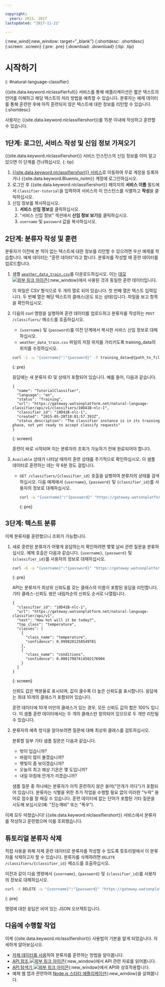 ```yaml
---

copyright:
  years: 2015, 2017
lastupdated: "2017-11-21"

---
```


{:new_wind{:new_window: target="_blank"}
{:shortdesc: .shortdesc}
{:screen: .screen}
{:pre: .pre}
{:download: .download}
{:tip: .tip}

# 시작하기
{: #natural-language-classifier}

{{site.data.keyword.nlclassifierfull}} 서비스를 통해 애플리케이션은 짧은 텍스트의 언어를 이해하고 해당 텍스트의 처리 방법을 예측할 수 있습니다. 분류자는 예제 데이터를 통해 훈련한 후에 아직 훈련되지 않은 텍스트에 대한 정보를 리턴할 수 있습니다.
{:shortdesc}

사용자는 {{site.data.keyword.nlclassifiershort}}를 15분 이내에 작성하고 훈련할 수 있습니다. 

## 1단계: 로그인, 서비스 작성 및 신임 정보 가져오기

{{site.data.keyword.nlclassifiershort}} 서비스 인스턴스의 신임 정보를 이미 알고 있으면 이 단계를 건너뛰십시오.
{: tip}

1.  [{{site.data.keyword.nlclassifiershort}} 서비스](https://console.{DomainName}/catalog/services/natural-language-classifier/)로 이동하여 무료 계정을 등록하거나 {{site.data.keyword.Bluemix_notm}} 계정에 로그인하십시오. 
1.  로그인 후 {{site.data.keyword.nlclassifiershort}} 페이지의 **서비스 이름** 필드에서 `Classifier-tutorial`을 입력하여 서비스의 이 인스턴스를 식별하고 **작성**을 클릭하십시오. 
1.  신임 정보를 복사하십시오. 
    1.  **서비스 신임 정보**를 클릭하십시오.
    2.  "서비스 신임 정보" 섹션에서 **신임 정보 보기**를 클릭하십시오. 
    3.  `username` 및 `password` 값을 복사하십시오. 

## 2단계: 분류자 작성 및 훈련
분류자가 이전에 본 적이 없는 텍스트에 대한 정보를 리턴할 수 있으려면 우선 예제를 학습합니다. 예제 데이터는 "훈련 데이터"라고 합니다. 분류자를 작성할 때 훈련 데이터를 업로드합니다.

1.  샘플 <code><a target="_blank" href="https://watson-developer-cloud.github.io/doc-tutorial-downloads/natural-language-classifier/weather_data_train.csv" download="weather_data_train.csv">weather_data_train.csv</a></code>를 다운로드하십시오. 이는 [데모 ![외부 링크 아이콘](../../icons/launch-glyph.svg "외부 링크 아이콘")](https://natural-language-classifier-demo.ng.bluemix.net/){:new_window}에서 사용된 것과 동일한 훈련 데이터입니다. 

	이 파일은 CSV 형식으로 두 개의 열로 되어 있습니다. 첫 번째 열은 텍스트 입력입니다. 두 번째 열은 해당 텍스트의 클래스(온도 또는 상태)입니다. 파일을 보고 항목을 확인하십시오.
2.  다음의 curl 명령을 실행하여 훈련 데이터를 업로드하고 분류자를 작성하는 `POST /classifiers/` 메소드를 호출하십시오. 
    -   `{username}` 및 `{password}`를 이전 단계에서 복사한 서비스 신임 정보로 대체하십시오. 
    -   `weather_data_train.csv` 파일의 저장 위치를 가리키도록 training\_data의 위치를 수정하십시오. 

	```bash
	curl -i -u "{username}":"{password}" -F training_data=@{path_to_file}/weather_data_train.csv -F training_metadata="{\"language\":\"en\",\"name\":\"TutorialClassifier\"}" "https://gateway.watsonplatform.net/natural-language-classifier/api/v1/classifiers"
	```
	{: pre}

	응답에는 새 분류자 ID 및 상태가 포함되어 있습니다. 예를 들어, 다음과 같습니다. 

	```
	{
	  "name": "TutorialClassifier",
	  "language": "en",
	  "status": "Training",
	  "url": "https://gateway.watsonplatform.net/natural-language-classifier/api/v1/classifiers/10D41B-nlc-1",
	  "classifier_id": "10D41B-nlc-1",
	  "created": "2015-05-28T18:01:57.393Z",
	  "status_description": "The classifier instance is in its training phase, not yet ready to accept classify requests"
	}
	```
	{: screen}

	훈련이 바로 시작되며 이는 분류자의 조회가 가능하기 전에 완료되어야 합니다.
3.  `Available` 상태가 나타날 때까지 훈련 상태를 주기적으로 확인하십시오. 이 샘플 데이터로 훈련하는 데는 약 6분 정도 걸립니다. 
	- `GET /classifiers/{classifier_id}` 호출을 실행하여 분류자의 상태를 검색하십시오. 다음 예제에서 `{username}`, `{password}` 및 `{classifier_id}`를 사용자의 정보로 대체하십시오. 

		```bash
		curl -u "{username}":"{password}" "https://gateway.watsonplatform.net/natural-language-classifier/api/v1/classifiers/{classifier_id}"
		```
		{: pre}

## 3단계: 텍스트 분류
이제 분류자를 훈련했으니 조회가 가능합니다. 

1.  새로 훈련된 분류자가 어떻게 응답하는지 확인하려면 몇몇 날씨 관련 질문을 분류하십시오. 예제 호출은 다음과 같습니다. `{username}`, `{password}` 및 `{classifier_id}`를 사용자의 정보로 대체하십시오. 

	```bash
	curl -G -u "{username}":"{password}" "https://gateway.watsonplatform.net/natural-language-classifier/api/v1/classifiers/{classifier_id}/classify" --data-urlencode "text=How hot will it be today?"
	```
	{: pre}

	API는 분류자가 최상위 신뢰도를 갖는 클래스의 이름이 포함된 응답을 리턴합니다. 기타 클래스-신뢰도 쌍은 내림차순의 신뢰도 순서로 나열됩니다. 

	```
	{
	  "classifier_id": "10D41B-nlc-1",
	  "url": "https://gateway.watsonplatform.net/natural-language-classifier/api/v1",
	  "text": "How hot will it be today?",
	  "top_class": "temperature",
	  "classes": [
	    {
	      "class_name": "temperature",
	      "confidence": 0.9998201258549781
	    },
	    {
	      "class_name": "conditions",
	      "confidence": 0.00017987414502176904
	    }
	  ]
	}
	```
	{: screen}

	신뢰도 값은 백분율로 표시되며, 값이 클수록 더 높은 신뢰도를 표시합니다. 응답에는 최대 10개의 클래스가 포함되어 있습니다. 

	훈련 데이터에 10개 미만의 클래스가 있는 경우, 모든 신뢰도 값의 합은 100% 입니다. 이 샘플 훈련 데이터에서는 두 개의 클래스만 정의되어 있으므로 두 개만 리턴될 수 있습니다.
2.  분류자의 예측 방식을 알아보려면 질문에 대해 최상위 클래스를 검토하십시오. 

	분류할 일부 기타 샘플 질문은 다음과 같습니다. 

	-   밖이 덥습니까? 
	-   바람이 많이 불겠습니까? 
	-   햇빛이 좀 보이겠습니까? 
	-   오늘의 최고 예상 기온은 몇 도입니까? 
	-   내일 아침에 안개가 끼겠습니까? 

	샘플 질문 중 하나에는 분류자가 아직 훈련하지 않은 용어("안개가 끼다")가 포함되어 있습니다. 분류자는 식별을 위한 추가 작업을 수행할 필요 없이 이러한 "누락" 용어로 점수를 잘 매길 수 있습니다. 훈련 데이터에 없는 단어가 포함된 기타 질문을 시도해 보십시오(예: "진눈깨비" 또는 "폭우"). 

이제 모두 마쳤습니다! {{site.data.keyword.nlclassifiershort}} 서비스에서 분류자를 작성하고 훈련했으며 이를 조회했습니다. 

## 튜토리얼 분류자 삭제

직접 사용을 위해 자체 훈련 데이터로 분류자를 작성할 수 있도록 튜토리얼에서 이 분류자를 삭제하고자 할 수 있습니다. 분류자를 삭제하려면 `DELETE /classifiers/{classifier_id}` 메소드를 호출하십시오. 

이전과 같이 다음 명령에서 `{username}`, `{password}` 및 `{classifier_id}`를 사용자의 정보로 대체하십시오.

```bash
curl -X DELETE -u "{username}":"{password}" "https://gateway.watsonplatform.net/natural-language-classifier/api/v1/classifiers/{classifier_id}"
```
{: pre}

명령에 대한 응답은 비어 있는 JSON 오브젝트입니다. 

## 다음에 수행할 작업
이제 {{site.data.keyword.nlclassifiershort}} 사용법의 기본을 알게 되었습니다. 자세하게 알아보십시오. 
- [자체 데이터를 사용](/docs/natural-language-classifier/using-your-data.html)하여 분류자를 훈련하는 방법을 알아봅니다. 
- [API 참조 ![외부 링크 아이콘](../../icons/launch-glyph.svg "외부 링크 아이콘")](https://www.ibm.com/watson/developercloud/natural-language-classifier/api/){:new_window}에서 API 관련 자료를 읽어봅니다. 
- [API 탐색기 ![외부 링크 아이콘](../../icons/launch-glyph.svg "외부 링크 아이콘")](https://watson-api-explorer.mybluemix.net/apis/natural-language-classifier-v1){:new_window}에서 API와 상호작용합니다. 
- 예제 웹 앱과 관련하여 [Node.js 스타터 애플리케이션](https://github.com/watson-developer-cloud/natural-language-classifier-nodejs){:new_window}을 살펴봅니다. 
